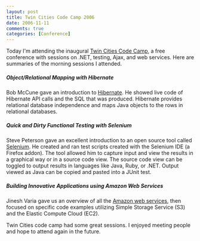 ```yaml
---
layout: post
title: Twin Cities Code Camp 2006
date: 2006-11-11
comments: true
categories: [Conference]
---
```


Today I'm attending the inaugural [Twin Cities Code Camp](http://www.twincitiescodecamp.com/TCCC/Default.aspx), a free conference with sessions on .NET, testing, Ajax, and web services. Here are summaries of the morning sessions I attended.

##### Object/Relational Mapping with Hibernate

Bob McCune gave an introduction to [Hibernate](http://www.hibernate.org/). He showed live code of Hibernate API calls and the SQL that was produced. Hibernate provides relational database independence and maps Java objects to the rows in relational databases.

##### Quick and Dirty Functional Testing with Selenium
Steve Peterson gave an excellent introduction to an open source tool called [Selenium](http://www.openqa.org/selenium-ide/). He created and ran test scripts created with the Selenium IDE (a Firefox addon). The tool allowed him to capture input and view the results in a graphical way or in a source code view. The source code view can be toggled to output results in languages like Java, Ruby, or .NET. Output viewed as Java can be copied and pasted into a JUnit test.

##### Building Innovative Applications using Amazon Web Services
Jinesh Varia gave us an overview of all the [Amazon web services](http://aws.amazon.com/), then focused on specific code examples utilizing Simple Storage Service (S3) and the Elastic Compute Cloud (EC2).

Twin Cities code camp had some great sessions. I enjoyed meeting people and hope to attend again in the future.
